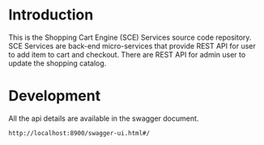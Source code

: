 # Introduction

This is the Shopping Cart Engine (SCE) Services source code repository.  SCE Services are
back-end micro-services that provide REST API for user to add item to cart and checkout.
There are REST API for admin user to update the shopping catalog.


# Development

All the api details are available in the swagger document.

`http://localhost:8900/swagger-ui.html#/`